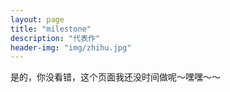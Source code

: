 ```yaml
---
layout: page
title: "milestone"
description: "代表作"
header-img: "img/zhihu.jpg"
---
```


是的，你没看错，这个页面我还没时间做呢～嘿嘿～～






